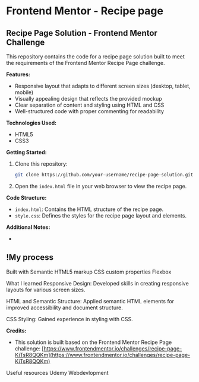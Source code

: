 # Frontend Mentor - Recipe page

## Recipe Page Solution - Frontend Mentor Challenge

This repository contains the code for a recipe page solution built to meet the requirements of the Frontend Mentor Recipe Page challenge.

**Features:**

* Responsive layout that adapts to different screen sizes (desktop, tablet, mobile)
* Visually appealing design that reflects the provided mockup
* Clear separation of content and styling using HTML and CSS
* Well-structured code with proper commenting for readability

**Technologies Used:**

* HTML5
* CSS3

**Getting Started:**

1. Clone this repository:

   ```bash
   git clone https://github.com/your-username/recipe-page-solution.git
   ```

2. Open the `index.html` file in your web browser to view the recipe page.

**Code Structure:**

* `index.html`: Contains the HTML structure of the recipe page.
* `style.css`: Defines the styles for the recipe page layout and elements.

**Additional Notes:**

*
## !My process
Built with
Semantic HTML5 markup
CSS custom properties
Flexbox

What I learned
Responsive Design: Developed skills in creating responsive layouts for various screen sizes.

HTML and Semantic Structure: Applied semantic HTML elements for improved accessibility and document structure.

CSS Styling: Gained experience in styling with CSS.

**Credits:**

* This solution is built based on the Frontend Mentor Recipe Page challenge: [https://www.frontendmentor.io/challenges/recipe-page-KiTsR8QQKm](https://www.frontendmentor.io/challenges/recipe-page-KiTsR8QQKm)

Useful resources
Udemy Webdevlopment